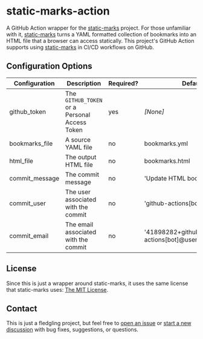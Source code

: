 # static-marks-action

A GitHub Action wrapper for the [static-marks](https://github.com/darekkay/static-marks) project. For those unfamiliar with it, [static-marks](https://github.com/darekkay/static-marks) turns a YAML formatted collection of bookmarks into an HTML file that a browser can access statically. This project's GitHub Action supports using [static-marks](https://github.com/darekkay/static-marks) in CI/CD workflows on GitHub.

## Configuration Options

| Configuration | Description | Required? | Default value |
| --- | --- | --- | --- |
| github_token | The `GITHUB_TOKEN` or a Personal Access Token | yes | _[None]_ |
| bookmarks_file | A source YAML file | no | bookmarks.yml |
| html_file | The output HTML file | no | bookmarks.html |
| commit_message | The commit message | no | 'Update HTML bookmarks file' |
| commit_user | The user associated with the commit | no | 'github-actions[bot]' |
| commit_email | The email associated with the commit | no | '41898282+github-actions[bot]@users.noreply.github.com' |

## License

Since this is just a wrapper around static-marks, it uses the same license that static-marks uses: [The MIT License](LICENSE).

## Contact

This is just a fledgling project, but feel free to [open an issue](https://github.com/ksclarke/static-marks-action/issues) or [start a new discussion]() with bug fixes, suggestions, or questions.

